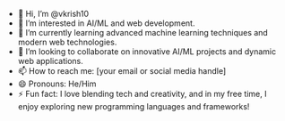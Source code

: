 - 👋 Hi, I’m @vkrish10
- 👀 I’m interested in AI/ML and web development.
- 🌱 I’m currently learning advanced machine learning techniques and modern web technologies.
- 💞️ I’m looking to collaborate on innovative AI/ML projects and dynamic web applications.
- 📫 How to reach me: [your email or social media handle]
- 😄 Pronouns: He/Him
- ⚡ Fun fact: I love blending tech and creativity, and in my free time, I enjoy exploring new programming languages and frameworks!

<!---
vkrish10/vkrish10 is a ✨ special ✨ repository because its `README.md` (this file) appears on your GitHub profile.
You can click the Preview link to take a look at your changes.
--->
